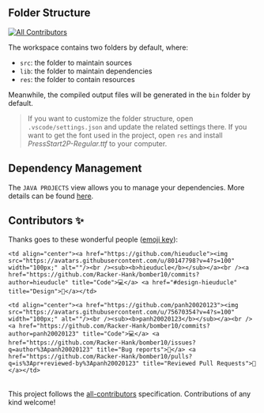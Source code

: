 ## Folder Structure
<!-- ALL-CONTRIBUTORS-BADGE:START - Do not remove or modify this section -->
[![All Contributors](https://img.shields.io/badge/all_contributors-1-orange.svg?style=flat-square)](#contributors-)
<!-- ALL-CONTRIBUTORS-BADGE:END -->

The workspace contains two folders by default, where:

- `src`: the folder to maintain sources
- `lib`: the folder to maintain dependencies
- `res`: the folder to contain resources

Meanwhile, the compiled output files will be generated in the `bin` folder by default.

> If you want to customize the folder structure, open `.vscode/settings.json` and update the related settings there.
> If you want to get the font used in the project, open `res` and install *PressStart2P-Regular.ttf* to your computer.

## Dependency Management

The `JAVA PROJECTS` view allows you to manage your dependencies. More details can be found [here](https://github.com/microsoft/vscode-java-dependency#manage-dependencies).



## Contributors ✨

Thanks goes to these wonderful people ([emoji key](https://allcontributors.org/docs/en/emoji-key)):

<!-- ALL-CONTRIBUTORS-LIST:START - Do not remove or modify this section -->
<!-- prettier-ignore-start -->
<!-- markdownlint-disable -->
<table>
  <tr>

    <td align="center"><a href="https://github.com/hieuducle"><img src="https://avatars.githubusercontent.com/u/80147798?v=4?s=100" width="100px;" alt=""/><br /><sub><b>hieuducle</b></sub></a><br /><a href="https://github.com/Racker-Hank/bomber10/commits?author=hieuducle" title="Code">💻</a> <a href="#design-hieuducle" title="Design">🎨</a></td>

    <td align="center"><a href="https://github.com/panh20020123"><img src="https://avatars.githubusercontent.com/u/75670354?v=4?s=100" width="100px;" alt=""/><br /><sub><b>panh20020123</b></sub></a><br /><a href="https://github.com/Racker-Hank/bomber10/commits?author=panh20020123" title="Code">💻</a> <a href="https://github.com/Racker-Hank/bomber10/issues?q=author%3Apanh20020123" title="Bug reports">🐛</a> <a href="https://github.com/Racker-Hank/bomber10/pulls?q=is%3Apr+reviewed-by%3Apanh20020123" title="Reviewed Pull Requests">👀</a></td>

  </tr>
</table>

<!-- markdownlint-restore -->
<!-- prettier-ignore-end -->

<!-- ALL-CONTRIBUTORS-LIST:END -->

This project follows the [all-contributors](https://github.com/all-contributors/all-contributors) specification. Contributions of any kind welcome!